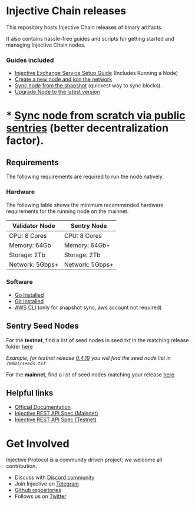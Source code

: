 # Injective Chain releases

This repository hosts Injective Chain releases of binary artifacts.

It also contains hassle-free guides and scripts for getting started and managing Injective Chain nodes.

### Guides included

* [Injective Exchange Service Setup Guide](https://www.notion.so/Injective-Exchange-Service-Setup-Guide-7e59980634d54991862300670583d46a) (Includes Running a Node)
* [Create a new node and join the network](guides/new-node.md)
* [Sync node from the snapshot](guides/sync-node.md) (quickest way to sync blocks).
* [Upgrade Node to the latest version](guides/upgrade-node.md)

# * [Sync node from scratch via public sentries](guides/sync-node.md) (better decentralization factor).


## Requirements

The following requirements are required to run the node natively.

### Hardware

The following table shows the minimum recommended hardware requirements for the running node on the mainnet.

| Validator Node   | Sentry Node    |
| -----------------| ---------------|
| CPU: 8 Cores     | CPU: 8 Cores   |
| Memory: 64Gb     | Memory: 64Gb+  |
| Storage: 2Tb     | Storage: 2Tb   |
| Network: 5Gbps+  | Network: 5Gbps+|

### Software

* [Go Installed][go-install-link]
* [Git Installed][git-link]
* [AWS CLI][aws-cli-install-link] (only for snapshot sync, aws account not required)

## Sentry Seed Nodes

For the **testnet**, find a list of seed nodes in seed.txt in the matching release folder [here][injective-netconf-test]

*Example, for testnet release [0.4.19](https://github.com/InjectiveLabs/injective-chain-releases/releases/tag/v0.4.19-1656563866)
you will find the seed node list in `70001/seeds.txt`*

For the **mainnet**, find a list of seed nodes matching your release [here][injective-netconf-main]

## Helpful links

* [Official Documentation][injective-docs]
* [Injective REST API Spec (Mainnet)][injective-rest-api-mainnet-link]
* [Injective REST API Spec (Testnet)][injective-rest-api-testnet-link]

# Get Involved

Injective Protocol is a community driven project; we welcome all contribution.

* Discuss with [Discord community][discord-community-link]
* Join Injective on [Telegram][telegram-community-link]
* [Github repositories][injective-github-repo]
* Follows us on [Twitter][injective-twitter-link]

[sync-node-link]:
[create-node-link]:
[upgrade-node-link]: https://docs.injective.network/docs/staking/mainnet/validate-on-mainnet/upgrading-your-node
[go-install-link]: https://golang.org/doc/install
[git-link]:https://github.com/git-guides/install-git
[aws-cli-install-link]: https://docs.aws.amazon.com/cli/latest/userguide/cli-chap-install.html
[discord-community-link]: https://discord.com/invite/injective
[telegram-community-link]: https://t.me/joininjective
[injective-rest-api-testnet-link]: https://k8s.testnet.lcd.injective.network/swagger/#/
[injective-rest-api-mainnet-link]: https://lcd.injective.network/swagger/#/
[injective-github-repo]: https://github.com/InjectiveLabs
[injective-docs]: https://docs.injective.network/
[injective-twitter-link]: https://twitter.com/InjectiveLabs
[injective-netconf-test]: https://github.com/InjectiveLabs/testnet-config/tree/master/corfu
[injective-netconf-main]:https://github.com/InjectiveLabs/mainnet-config
